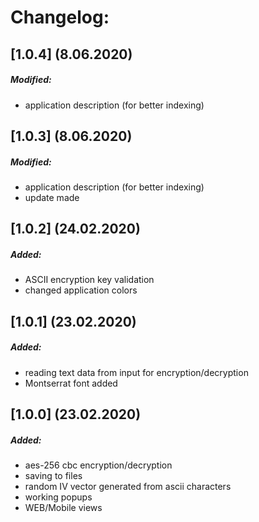 # Changelog:
## [1.0.4] (8.06.2020)
##### Modified:
- application description (for better indexing)
## [1.0.3] (8.06.2020)
##### Modified:
- application description (for better indexing)
- update made
## [1.0.2] (24.02.2020)
##### Added:
- ASCII encryption key validation
- changed application colors
## [1.0.1] (23.02.2020)
##### Added:
- reading text data from input for encryption/decryption
- Montserrat font added
## [1.0.0] (23.02.2020)
##### Added:
- aes-256 cbc encryption/decryption
- saving to files
- random IV vector generated from ascii characters
- working popups
- WEB/Mobile views
